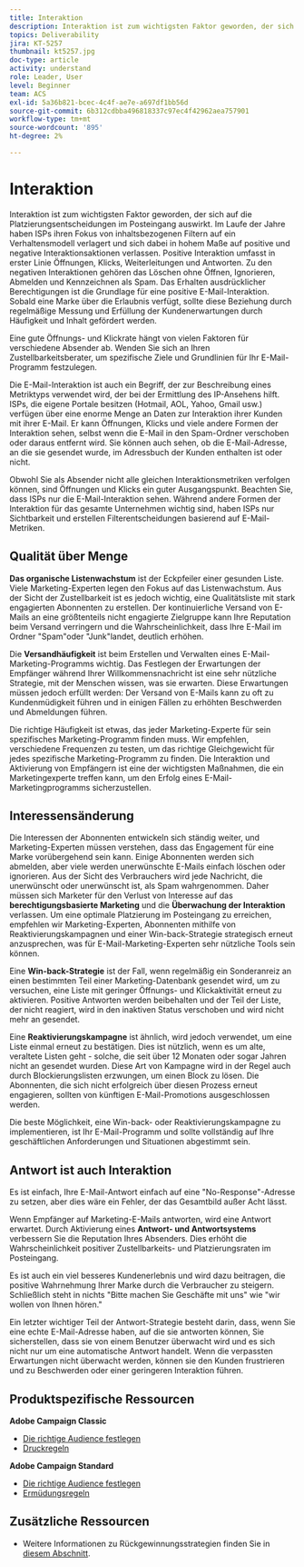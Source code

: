 ```yaml
---
title: Interaktion
description: Interaktion ist zum wichtigsten Faktor geworden, der sich auf die Platzierungsentscheidungen im Posteingang auswirkt.
topics: Deliverability
jira: KT-5257
thumbnail: kt5257.jpg
doc-type: article
activity: understand
role: Leader, User
level: Beginner
team: ACS
exl-id: 5a36b821-bcec-4c4f-ae7e-a697df1bb56d
source-git-commit: 6b312cdbba496818337c97ec4f42962aea757901
workflow-type: tm+mt
source-wordcount: '895'
ht-degree: 2%

---
```


# Interaktion

Interaktion ist zum wichtigsten Faktor geworden, der sich auf die Platzierungsentscheidungen im Posteingang auswirkt. Im Laufe der Jahre haben ISPs ihren Fokus von inhaltsbezogenen Filtern auf ein Verhaltensmodell verlagert und sich dabei in hohem Maße auf positive und negative Interaktionsaktionen verlassen. Positive Interaktion umfasst in erster Linie Öffnungen, Klicks, Weiterleitungen und Antworten. Zu den negativen Interaktionen gehören das Löschen ohne Öffnen, Ignorieren, Abmelden und Kennzeichnen als Spam. Das Erhalten ausdrücklicher Berechtigungen ist die Grundlage für eine positive E-Mail-Interaktion. Sobald eine Marke über die Erlaubnis verfügt, sollte diese Beziehung durch regelmäßige Messung und Erfüllung der Kundenerwartungen durch Häufigkeit und Inhalt gefördert werden.

Eine gute Öffnungs- und Klickrate hängt von vielen Faktoren für verschiedene Absender ab. Wenden Sie sich an Ihren Zustellbarkeitsberater, um spezifische Ziele und Grundlinien für Ihr E-Mail-Programm festzulegen.

Die E-Mail-Interaktion ist auch ein Begriff, der zur Beschreibung eines Metriktyps verwendet wird, der bei der Ermittlung des IP-Ansehens hilft. ISPs, die eigene Portale besitzen (Hotmail, AOL, Yahoo, Gmail usw.) verfügen über eine enorme Menge an Daten zur Interaktion ihrer Kunden mit ihrer E-Mail. Er kann Öffnungen, Klicks und viele andere Formen der Interaktion sehen, selbst wenn die E-Mail in den Spam-Ordner verschoben oder daraus entfernt wird. Sie können auch sehen, ob die E-Mail-Adresse, an die sie gesendet wurde, im Adressbuch der Kunden enthalten ist oder nicht.

Obwohl Sie als Absender nicht alle gleichen Interaktionsmetriken verfolgen können, sind Öffnungen und Klicks ein guter Ausgangspunkt. Beachten Sie, dass ISPs nur die E-Mail-Interaktion sehen. Während andere Formen der Interaktion für das gesamte Unternehmen wichtig sind, haben ISPs nur Sichtbarkeit und erstellen Filterentscheidungen basierend auf E-Mail-Metriken.

## Qualität über Menge

**Das organische Listenwachstum** ist der Eckpfeiler einer gesunden Liste. Viele Marketing-Experten legen den Fokus auf das Listenwachstum. Aus der Sicht der Zustellbarkeit ist es jedoch wichtig, eine Qualitätsliste mit stark engagierten Abonnenten zu erstellen. Der kontinuierliche Versand von E-Mails an eine größtenteils nicht engagierte Zielgruppe kann Ihre Reputation beim Versand verringern und die Wahrscheinlichkeit, dass Ihre E-Mail im Ordner &quot;Spam&quot;oder &quot;Junk&quot;landet, deutlich erhöhen.

Die **Versandhäufigkeit** ist beim Erstellen und Verwalten eines E-Mail-Marketing-Programms wichtig. Das Festlegen der Erwartungen der Empfänger während Ihrer Willkommensnachricht ist eine sehr nützliche Strategie, mit der Menschen wissen, was sie erwarten. Diese Erwartungen müssen jedoch erfüllt werden: Der Versand von E-Mails kann zu oft zu Kundenmüdigkeit führen und in einigen Fällen zu erhöhten Beschwerden und Abmeldungen führen.

Die richtige Häufigkeit ist etwas, das jeder Marketing-Experte für sein spezifisches Marketing-Programm finden muss. Wir empfehlen, verschiedene Frequenzen zu testen, um das richtige Gleichgewicht für jedes spezifische Marketing-Programm zu finden. Die Interaktion und Aktivierung von Empfängern ist eine der wichtigsten Maßnahmen, die ein Marketingexperte treffen kann, um den Erfolg eines E-Mail-Marketingprogramms sicherzustellen.

## Interessensänderung

Die Interessen der Abonnenten entwickeln sich ständig weiter, und Marketing-Experten müssen verstehen, dass das Engagement für eine Marke vorübergehend sein kann. Einige Abonnenten werden sich abmelden, aber viele werden unerwünschte E-Mails einfach löschen oder ignorieren. Aus der Sicht des Verbrauchers wird jede Nachricht, die unerwünscht oder unerwünscht ist, als Spam wahrgenommen. Daher müssen sich Marketer für den Verlust von Interesse auf das **berechtigungsbasierte Marketing** und die **Überwachung der Interaktion** verlassen. Um eine optimale Platzierung im Posteingang zu erreichen, empfehlen wir Marketing-Experten, Abonnenten mithilfe von Reaktivierungskampagnen und einer Win-back-Strategie strategisch erneut anzusprechen, was für E-Mail-Marketing-Experten sehr nützliche Tools sein können.

Eine **Win-back-Strategie** ist der Fall, wenn regelmäßig ein Sonderanreiz an einen bestimmten Teil einer Marketing-Datenbank gesendet wird, um zu versuchen, eine Liste mit geringer Öffnungs- und Klickaktivität erneut zu aktivieren. Positive Antworten werden beibehalten und der Teil der Liste, der nicht reagiert, wird in den inaktiven Status verschoben und wird nicht mehr an gesendet.

Eine **Reaktivierungskampagne** ist ähnlich, wird jedoch verwendet, um eine Liste einmal erneut zu bestätigen. Dies ist nützlich, wenn es um alte, veraltete Listen geht - solche, die seit über 12 Monaten oder sogar Jahren nicht an gesendet wurden. Diese Art von Kampagne wird in der Regel auch durch Blockierungslisten erzwungen, um einen Block zu lösen. Die Abonnenten, die sich nicht erfolgreich über diesen Prozess erneut engagieren, sollten von künftigen E-Mail-Promotions ausgeschlossen werden.

Die beste Möglichkeit, eine Win-back- oder Reaktivierungskampagne zu implementieren, ist Ihr E-Mail-Programm und sollte vollständig auf Ihre geschäftlichen Anforderungen und Situationen abgestimmt sein.

## Antwort ist auch Interaktion

Es ist einfach, Ihre E-Mail-Antwort einfach auf eine &quot;No-Response&quot;-Adresse zu setzen, aber dies wäre ein Fehler, der das Gesamtbild außer Acht lässt.

Wenn Empfänger auf Marketing-E-Mails antworten, wird eine Antwort erwartet. Durch Aktivierung eines **Antwort- und Antwortsystems** verbessern Sie die Reputation Ihres Absenders. Dies erhöht die Wahrscheinlichkeit positiver Zustellbarkeits- und Platzierungsraten im Posteingang.

Es ist auch ein viel besseres Kundenerlebnis und wird dazu beitragen, die positive Wahrnehmung Ihrer Marke durch die Verbraucher zu steigern. Schließlich steht in nichts &quot;Bitte machen Sie Geschäfte mit uns&quot; wie &quot;wir wollen von Ihnen hören.&quot;

Ein letzter wichtiger Teil der Antwort-Strategie besteht darin, dass, wenn Sie eine echte E-Mail-Adresse haben, auf die sie antworten können, Sie sicherstellen, dass sie von einem Benutzer überwacht wird und es sich nicht nur um eine automatische Antwort handelt. Wenn die verpassten Erwartungen nicht überwacht werden, können sie den Kunden frustrieren und zu Beschwerden oder einer geringeren Interaktion führen.

## Produktspezifische Ressourcen

**Adobe Campaign Classic**

* [Die richtige Audience festlegen](https://experienceleague.adobe.com/docs/campaign-standard/using/communication-channels/delivery-bestpractices/define-the-right-audience.html#communication-channels)
* [Druckregeln](https://experienceleague.adobe.com/docs/campaign-classic/using/orchestrating-campaigns/campaign-optimization/pressure-rules.html)

**Adobe Campaign Standard**

* [Die richtige Audience festlegen](https://experienceleague.adobe.com/docs/campaign-standard/using/communication-channels/delivery-bestpractices/define-the-right-audience.html)
* [Ermüdungsregeln](https://experienceleague.adobe.com/docs/campaign-standard/using/testing-and-sending/working-with-typology-rules/fatigue-rules.html)

## Zusätzliche Ressourcen

* Weitere Informationen zu Rückgewinnungsstrategien finden Sie in [diesem Abschnitt](/help/additional-resources/re-engagement.md).
